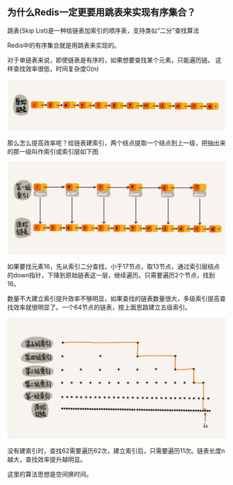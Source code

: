 ## 为什么Redis一定更要用跳表来实现有序集合？


跳表(Skip List)是一种给链表加索引的顺序表，支持类似“二分”查找算法

Redis中的有序集合就是用跳表来实现的。

对于单链表来说，即使链表是有序的，如果想要查找某个元素，只能遍历链。
这样查找效率很低，时间复杂度O(n)

![image-20200310145812935](/img/image-20200310145812935.png)
<!-- <img :src="$withBase('/img/image-20200310145812935.png')" /> -->
<!-- ![20211210190738](https://piclive.oss-cn-shenzhen.aliyuncs.com/blog/pictures/20211210190738.png) -->

那么怎么提高效率呢？给链表建索引，两个结点提取一个结点到上一级，把抽出来的那一级叫作索引或索引层如下图


![image-20200310150001047](/img/image-20200310150001047.png)
<!-- ![image-20200310150001047](https://piclive.oss-cn-shenzhen.aliyuncs.com/blog/pictures/image-20200310150001047.png) -->

如果要找元素16，先从索引二分查找，小于17节点，取13节点，通过索引层结点的down指针，下降到原始链表这一层，继续遍历。只需要遍历2个节点，找到16。



数量不大建立索引提升效率不够明显，如果查找的链表数量很大，多级索引提高查找效率就很明显了。一个64节点的链表，按上面思路建立五级索引。

![image-20200310150911760](/img/image-20200310150911760.png)
<!-- ![20211210192155](https://piclive.oss-cn-shenzhen.aliyuncs.com/blog/pictures/20211210192155.png) -->

没有建索引时，查找62需要遍历62次，建立索引后，只需要遍历11次。链表长度n越大，查找效率提升越明显。

这里的算法思想是空间换时间。
